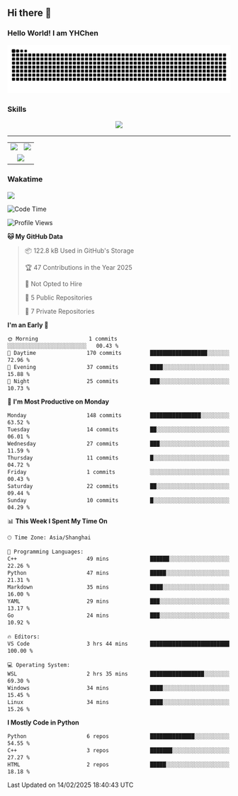 
## Hi there 👋

<!--
**YHChen0511/YHChen0511** is a ✨ _special_ ✨ repository because its `README.md` (this file) appears on your GitHub profile.

Here are some ideas to get you started:

- 🔭 I’m currently working on ...
- 🌱 I’m currently learning ...
- 👯 I’m looking to collaborate on ...
- 🤔 I’m looking for help with ...
- 💬 Ask me about ...
- 📫 How to reach me: ...
- 😄 Pronouns: ...
- ⚡ Fun fact: ...
-->
### Hello World!  I am YHChen

![](https://raw.githubusercontent.com/YHChen0511/YHChen0511/refs/heads/output/github-contribution-grid-snake.svg)

### Skills

<p align="center">
  <a href="https://skillicons.dev">
    <img src="https://skillicons.dev/icons?i=python,pytorch,cpp,c,git,docker,sqlite,latex,java,go" />
  </a>
</p>

---
<div align="center">
  <table style="width:100%;">
    <tr>
      <!-- 第一个图片 -->
      <td align="center">
        <img height='200' src="https://github-readme-stats.vercel.app/api?username=YHChen0511&show_icons=true" />
      </td>
      <!-- 第二个图片 -->
      <td align="center">
        <img height='200' src="https://github-readme-stats.vercel.app/api/top-langs/?username=YHChen0511&layout=compact" />
      </td>
    </tr>
    <!-- 第三个图片 -->
    <tr>
      <td colspan="2" align="center">
        <img height="220" src="https://github-readme-activity-graph.vercel.app/graph?username=YHChen0511&theme=github-compact&hide_border=true&area=true" />
      </td>
    </tr>
  </table>
</div>

### Wakatime
<img align="center" src="https://github-readme-stats.vercel.app/api/wakatime?username=YHChen0511&theme=transparent&hide_border=true&layout=compact&langs_count=20&range=last_30_days" />

<!--START_SECTION:waka-->
![Code Time](http://img.shields.io/badge/Code%20Time-4%20hrs%205%20mins-blue)

![Profile Views](http://img.shields.io/badge/Profile%20Views-109-blue)

**🐱 My GitHub Data** 

> 📦 122.8 kB Used in GitHub's Storage 
 > 
> 🏆 47 Contributions in the Year 2025
 > 
> 🚫 Not Opted to Hire
 > 
> 📜 5 Public Repositories 
 > 
> 🔑 7 Private Repositories 
 > 
**I'm an Early 🐤** 

```text
🌞 Morning                1 commits           ░░░░░░░░░░░░░░░░░░░░░░░░░   00.43 % 
🌆 Daytime                170 commits         ██████████████████░░░░░░░   72.96 % 
🌃 Evening                37 commits          ████░░░░░░░░░░░░░░░░░░░░░   15.88 % 
🌙 Night                  25 commits          ███░░░░░░░░░░░░░░░░░░░░░░   10.73 % 
```
📅 **I'm Most Productive on Monday** 

```text
Monday                   148 commits         ████████████████░░░░░░░░░   63.52 % 
Tuesday                  14 commits          ██░░░░░░░░░░░░░░░░░░░░░░░   06.01 % 
Wednesday                27 commits          ███░░░░░░░░░░░░░░░░░░░░░░   11.59 % 
Thursday                 11 commits          █░░░░░░░░░░░░░░░░░░░░░░░░   04.72 % 
Friday                   1 commits           ░░░░░░░░░░░░░░░░░░░░░░░░░   00.43 % 
Saturday                 22 commits          ██░░░░░░░░░░░░░░░░░░░░░░░   09.44 % 
Sunday                   10 commits          █░░░░░░░░░░░░░░░░░░░░░░░░   04.29 % 
```


📊 **This Week I Spent My Time On** 

```text
🕑︎ Time Zone: Asia/Shanghai

💬 Programming Languages: 
C++                      49 mins             ██████░░░░░░░░░░░░░░░░░░░   22.26 % 
Python                   47 mins             █████░░░░░░░░░░░░░░░░░░░░   21.31 % 
Markdown                 35 mins             ████░░░░░░░░░░░░░░░░░░░░░   16.00 % 
YAML                     29 mins             ███░░░░░░░░░░░░░░░░░░░░░░   13.17 % 
Go                       24 mins             ███░░░░░░░░░░░░░░░░░░░░░░   10.92 % 

🔥 Editors: 
VS Code                  3 hrs 44 mins       █████████████████████████   100.00 % 

💻 Operating System: 
WSL                      2 hrs 35 mins       █████████████████░░░░░░░░   69.30 % 
Windows                  34 mins             ████░░░░░░░░░░░░░░░░░░░░░   15.45 % 
Linux                    34 mins             ████░░░░░░░░░░░░░░░░░░░░░   15.26 % 
```

**I Mostly Code in Python** 

```text
Python                   6 repos             ██████████████░░░░░░░░░░░   54.55 % 
C++                      3 repos             ███████░░░░░░░░░░░░░░░░░░   27.27 % 
HTML                     2 repos             █████░░░░░░░░░░░░░░░░░░░░   18.18 % 
```




 Last Updated on 14/02/2025 18:40:43 UTC
<!--END_SECTION:waka-->